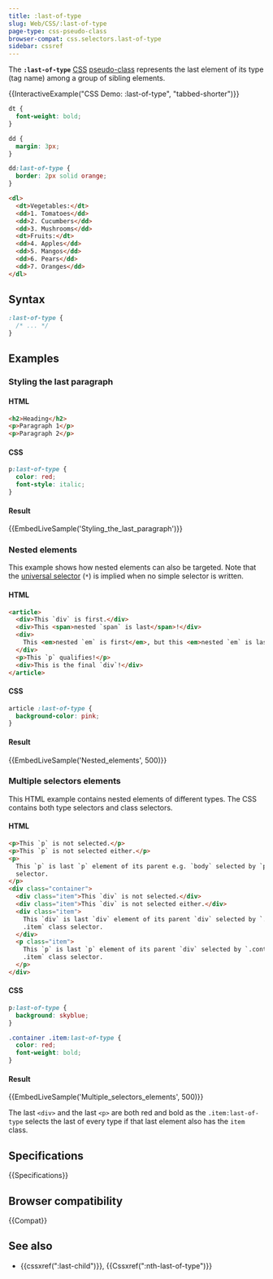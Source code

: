 ```yaml
---
title: :last-of-type
slug: Web/CSS/:last-of-type
page-type: css-pseudo-class
browser-compat: css.selectors.last-of-type
sidebar: cssref
---
```


The **`:last-of-type`** [CSS](/en-US/docs/Web/CSS) [pseudo-class](/en-US/docs/Web/CSS/Reference/Selectors/Pseudo-classes) represents the last element of its type (tag name) among a group of sibling elements.

{{InteractiveExample("CSS Demo: :last-of-type", "tabbed-shorter")}}

```css interactive-example
dt {
  font-weight: bold;
}

dd {
  margin: 3px;
}

dd:last-of-type {
  border: 2px solid orange;
}
```

```html interactive-example
<dl>
  <dt>Vegetables:</dt>
  <dd>1. Tomatoes</dd>
  <dd>2. Cucumbers</dd>
  <dd>3. Mushrooms</dd>
  <dt>Fruits:</dt>
  <dd>4. Apples</dd>
  <dd>5. Mangos</dd>
  <dd>6. Pears</dd>
  <dd>7. Oranges</dd>
</dl>
```

## Syntax

```css
:last-of-type {
  /* ... */
}
```

## Examples

### Styling the last paragraph

#### HTML

```html
<h2>Heading</h2>
<p>Paragraph 1</p>
<p>Paragraph 2</p>
```

#### CSS

```css
p:last-of-type {
  color: red;
  font-style: italic;
}
```

#### Result

{{EmbedLiveSample('Styling_the_last_paragraph')}}

### Nested elements

This example shows how nested elements can also be targeted. Note that the [universal selector](/en-US/docs/Web/CSS/Universal_selectors) (`*`) is implied when no simple selector is written.

#### HTML

```html
<article>
  <div>This `div` is first.</div>
  <div>This <span>nested `span` is last</span>!</div>
  <div>
    This <em>nested `em` is first</em>, but this <em>nested `em` is last</em>!
  </div>
  <p>This `p` qualifies!</p>
  <div>This is the final `div`!</div>
</article>
```

#### CSS

```css
article :last-of-type {
  background-color: pink;
}
```

#### Result

{{EmbedLiveSample('Nested_elements', 500)}}

### Multiple selectors elements

This HTML example contains nested elements of different types. The CSS contains both type selectors and class selectors.

#### HTML

```html
<p>This `p` is not selected.</p>
<p>This `p` is not selected either.</p>
<p>
  This `p` is last `p` element of its parent e.g. `body` selected by `p` type
  selector.
</p>
<div class="container">
  <div class="item">This `div` is not selected.</div>
  <div class="item">This `div` is not selected either.</div>
  <div class="item">
    This `div` is last `div` element of its parent `div` selected by `.container
    .item` class selector.
  </div>
  <p class="item">
    This `p` is last `p` element of its parent `div` selected by `.container
    .item` class selector.
  </p>
</div>
```

#### CSS

```css
p:last-of-type {
  background: skyblue;
}

.container .item:last-of-type {
  color: red;
  font-weight: bold;
}
```

#### Result

{{EmbedLiveSample('Multiple_selectors_elements', 500)}}

The last `<div>` and the last `<p>` are both red and bold as the `.item:last-of-type` selects the last of every type if that last element also has the `item` class.

## Specifications

{{Specifications}}

## Browser compatibility

{{Compat}}

## See also

- {{cssxref(":last-child")}}, {{Cssxref(":nth-last-of-type")}}
